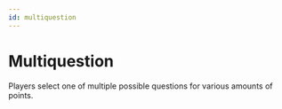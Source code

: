 ```yaml
---
id: multiquestion
---
```


# Multiquestion
Players select one of multiple possible questions for various amounts of points.
